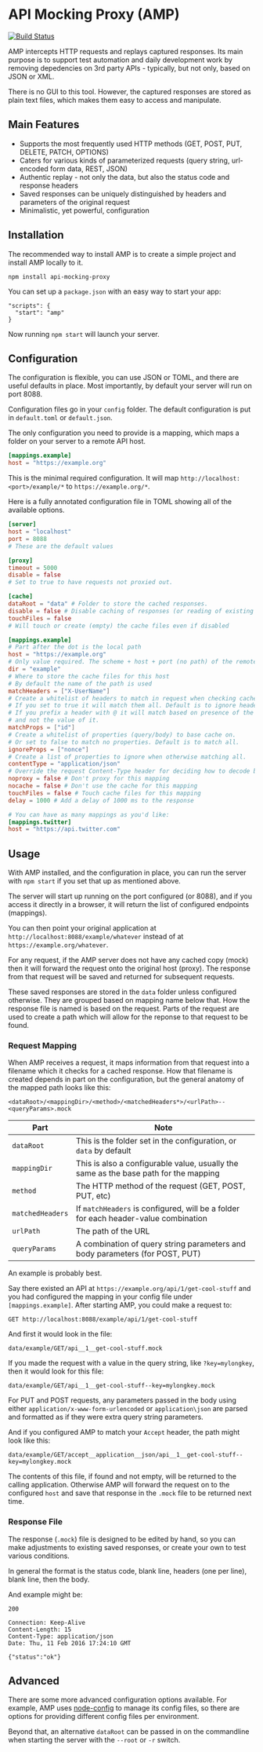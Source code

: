 # API Mocking Proxy (AMP)

[![Build Status](https://travis-ci.org/colinbate/api-mocking-proxy.svg?branch=master)](https://travis-ci.org/colinbate/api-mocking-proxy)

AMP intercepts HTTP requests and replays captured responses. Its main purpose is to support test automation and daily development work by removing depedencies on 3rd party APIs - typically, but not only, based on JSON or XML.

There is no GUI to this tool. However, the captured responses are stored as plain text files, which makes them easy to access and manipulate. 

## Main Features

* Supports the most frequently used HTTP methods (GET, POST, PUT, DELETE, PATCH, OPTIONS)
* Caters for various kinds of parameterized requests (query string, url-encoded form data, REST, JSON)
* Authentic replay - not only the data, but also the status code and response headers
* Saved responses can be uniquely distinguished by headers and parameters of the original request
* Minimalistic, yet powerful, configuration

## Installation

The recommended way to install AMP is to create a simple project and install AMP locally to it.

```
npm install api-mocking-proxy
```

You can set up a `package.json` with an easy way to start your app:

```
"scripts": {
  "start": "amp"
}
```

Now running `npm start` will launch your server.

## Configuration

The configuration is flexible, you can use JSON or TOML, and there are useful defaults in place. Most importantly, by default your server will run on port 8088.

Configuration files go in your `config` folder. The default configuration is put in `default.toml` or `default.json`.

The only configuration you need to provide is a mapping, which maps a folder on your server to a remote API host.

```toml
[mappings.example]
host = "https://example.org"
```

This is the minimal required configuration. It will map `http://localhost:<port>/example/*` to `https://example.org/*`.


Here is a fully annotated configuration file in TOML showing all of the available options.

```toml
[server]
host = "localhost"
port = 8088
# These are the default values

[proxy]
timeout = 5000
disable = false
# Set to true to have requests not proxied out.

[cache]
dataRoot = "data" # Folder to store the cached responses. 
disable = false # Disable caching of responses (or reading of existing cache).
touchFiles = false
# Will touch or create (empty) the cache files even if disabled

[mappings.example]
# Part after the dot is the local path
host = "https://example.org"
# Only value required. The scheme + host + port (no path) of the remote host
dir = "example"
# Where to store the cache files for this host
# By default the name of the path is used
matchHeaders = ["X-UserName"]
# Create a whitelist of headers to match in request when checking cache
# If you set to true it will match them all. Default is to ignore headers.
# If you prefix a header with @ it will match based on presence of the header
# and not the value of it.
matchProps = ["id"]
# Create a whitelist of properties (query/body) to base cache on.
# Or set to false to match no properties. Default is to match all.
ignoreProps = ["nonce"]
# Create a list of properties to ignore when otherwise matching all.
contentType = "application/json"
# Override the request Content-Type header for deciding how to decode body
noproxy = false # Don't proxy for this mapping
nocache = false # Don't use the cache for this mapping
touchFiles = false # Touch cache files for this mapping
delay = 1000 # Add a delay of 1000 ms to the response

# You can have as many mappings as you'd like:
[mappings.twitter]
host = "https://api.twitter.com"
```

## Usage

With AMP installed, and the configuration in place, you can run the server with `npm start` if you set that up as mentioned above.

The server will start up running on the port configured (or 8088), and if you access it directly in a browser, it will return the list of configured endpoints (mappings).

You can then point your original application at `http://localhost:8088/example/whatever` instead of at `https://example.org/whatever`.

For any request, if the AMP server does not have any cached copy (mock) then it will forward the request onto the original host (proxy). The response from that request will be saved and returned for subsequent requests.

These saved responses are stored in the `data` folder unless configured otherwise. They are grouped based on mapping name below that. How the response file is named is based on the request. Parts of the request are used to create a path which will allow for the reponse to that request to be found.

### Request Mapping

When AMP receives a request, it maps information from that request into a filename which it checks for a cached response. How that filename is created depends in part on the configuration, but the general anatomy of the mapped path looks like this:

```
<dataRoot>/<mappingDir>/<method>/<matchedHeaders*>/<urlPath>--<queryParams>.mock
```

| Part             | Note                                                                                 |
|------------------|--------------------------------------------------------------------------------------|
| `dataRoot`       | This is the folder set in the configuration, or `data` by default                    |
| `mappingDir`     | This is also a configurable value, usually the same as the base path for the mapping |
| `method`         | The HTTP method of the request (GET, POST, PUT, etc)                                 |
| `matchedHeaders` | If `matchHeaders` is configured, will be a folder for each header-value combination  |
| `urlPath`        | The path of the URL                                                                  |
| `queryParams`    | A combination of query string parameters and body parameters (for POST, PUT)         |

An example is probably best.

Say there existed an API at `https://example.org/api/1/get-cool-stuff` and you had configured the mapping in your config file under `[mappings.example]`. After starting AMP, you could make a request to:

```
GET http://localhost:8088/example/api/1/get-cool-stuff
```

And first it would look in the file:

```
data/example/GET/api__1__get-cool-stuff.mock
```

If you made the request with a value in the query string, like `?key=mylongkey`, then it would look for this file:

```
data/example/GET/api__1__get-cool-stuff--key=mylongkey.mock
```

For PUT and POST requests, any parameters passed in the body using either `application/x-www-form-urlencoded` or `application\json` are parsed and formatted as if they were extra query string parameters.

And if you configured AMP to match your `Accept` header, the path might look like this:

```
data/example/GET/accept__application__json/api__1__get-cool-stuff--key=mylongkey.mock
```

The contents of this file, if found and not empty, will be returned to the calling application. Otherwise AMP will forward the request on to the configured `host` and save that response in the `.mock` file to be returned next time.

### Response File

The response (`.mock`) file is designed to be edited by hand, so you can make adjustments to existing saved responses, or create your own to test various conditions.

In general the format is the status code, blank line, headers (one per line), blank line, then the body.

And example might be:

```
200

Connection: Keep-Alive
Content-Length: 15
Content-Type: application/json
Date: Thu, 11 Feb 2016 17:24:10 GMT

{"status":"ok"}
```

## Advanced

There are some more advanced configuration options available. For example, AMP uses [node-config][nc] to manage its config files, so there are options for providing different config files per environment.

Beyond that, an alternative `dataRoot` can be passed in on the commandline when starting the server with the `--root` or `-r` switch.

[nc]: https://github.com/lorenwest/node-config
